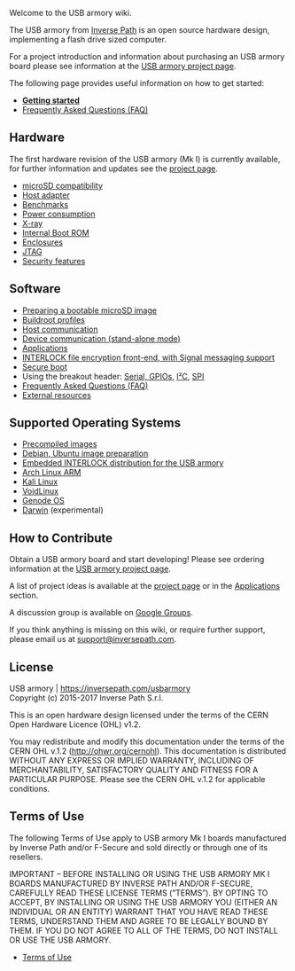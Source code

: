 Welcome to the USB armory wiki.

The USB armory from [Inverse Path](https://inversepath.com) is an open source
hardware design, implementing a flash drive sized computer.

For a project introduction and information about purchasing an USB armory board
please see information at the [USB armory project page](https://inversepath.com/usbarmory).

The following page provides useful information on how to get started:

* [**Getting started**](https://github.com/inversepath/usbarmory/wiki/Starting)
* [Frequently Asked Questions (FAQ)](https://github.com/inversepath/usbarmory/wiki/Frequently-Asked-Questions-(FAQ))

## Hardware

The first hardware revision of the USB armory (Mk I) is currently available, for further information
and updates see the [project page](https://inversepath.com/usbarmory).

* [microSD compatibility](https://github.com/inversepath/usbarmory/wiki/microSD-compatibility)
* [Host adapter](https://github.com/inversepath/usbarmory/wiki/Host-adapter)
* [Benchmarks](https://github.com/inversepath/usbarmory/wiki/Benchmarks)
* [Power consumption](https://github.com/inversepath/usbarmory/wiki/Power-consumption)
* [X-ray](https://github.com/inversepath/usbarmory/wiki/X-ray)
* [Internal Boot ROM](https://github.com/inversepath/usbarmory/wiki/Internal-Boot-ROM)
* [Enclosures](https://github.com/inversepath/usbarmory/wiki/Enclosures)
* [JTAG](https://github.com/inversepath/usbarmory/wiki/JTAG)
* [Security features](https://github.com/inversepath/usbarmory/wiki/Hardware-security-features)

## Software

* [Preparing a bootable microSD image](https://github.com/inversepath/usbarmory/wiki/Preparing-a-bootable-microSD-image)
* [Buildroot profiles](https://github.com/inversepath/usbarmory/tree/master/software/buildroot)
* [Host communication](https://github.com/inversepath/usbarmory/wiki/Host-communication)
* [Device communication (stand-alone mode)](https://github.com/inversepath/usbarmory/wiki/Host-adapter)
* [Applications](https://github.com/inversepath/usbarmory/wiki/Applications)
* [INTERLOCK file encryption front-end, with Signal messaging support](https://github.com/inversepath/interlock)
* [Secure boot](https://github.com/inversepath/usbarmory/wiki/Secure-boot)
* Using the breakout header: [Serial, GPIOs](https://github.com/inversepath/usbarmory/wiki/GPIOs), [I²C](https://github.com/inversepath/usbarmory/wiki/I2C), [SPI](https://github.com/inversepath/usbarmory/wiki/SPI)
* [Frequently Asked Questions (FAQ)](https://github.com/inversepath/usbarmory/wiki/Frequently-Asked-Questions-(FAQ))
* [External resources](https://github.com/inversepath/usbarmory/wiki/External-resources)

## Supported Operating Systems

* [Precompiled images](https://github.com/inversepath/usbarmory/wiki/Available-images)
* [Debian, Ubuntu image preparation](https://github.com/inversepath/usbarmory/wiki/Preparing-a-bootable-microSD-image)
* [Embedded INTERLOCK distribution for the USB armory](https://github.com/inversepath/usbarmory/tree/master/software/buildroot/README-INTERLOCK.md)
* [Arch Linux ARM](http://archlinuxarm.org/platforms/armv7/freescale/usb-armory)
* [Kali Linux](https://www.offensive-security.com/kali-linux-vmware-arm-image-download)
* [VoidLinux](http://www.voidlinux.eu/news/2015/04/USB-armory.html)
* [Genode OS](https://github.com/inversepath/usbarmory/wiki/Genode-OS)
* [Darwin](http://embeddedideation.com/2016/02/08/darwin-on-armory/) (experimental)

## How to Contribute

Obtain a USB armory board and start developing! Please see ordering information
at the [USB armory project page](https://inversepath.com/usbarmory).

A list of project ideas is available at the [project page](https://inversepath.com/usbarmory) or
in the [Applications](https://github.com/inversepath/usbarmory/wiki/Applications) section.

A discussion group is available on [Google Groups](https://groups.google.com/d/forum/usbarmory).

If you think anything is missing on this wiki, or require further support, please email us at support@inversepath.com.

## License

USB armory | https://inversepath.com/usbarmory  
Copyright (c) 2015-2017 Inverse Path S.r.l.

This is an open hardware design licensed under the terms of the CERN Open
Hardware Licence (OHL) v1.2.

You may redistribute and modify this documentation under the terms of the CERN
OHL v.1.2 (http://ohwr.org/cernohl). This documentation is distributed WITHOUT
ANY EXPRESS OR IMPLIED WARRANTY, INCLUDING OF MERCHANTABILITY, SATISFACTORY
QUALITY AND FITNESS FOR A PARTICULAR PURPOSE. Please see the CERN OHL v.1.2 for
applicable conditions.

## Terms of Use

The following Terms of Use apply to USB armory Mk I boards manufactured by Inverse Path and/or F-Secure and sold directly or through one of its resellers.

IMPORTANT – BEFORE INSTALLING OR USING THE USB ARMORY MK I BOARDS MANUFACTURED BY INVERSE PATH AND/OR F-SECURE, CAREFULLY READ THESE LICENSE TERMS (”TERMS”). BY OPTING TO ACCEPT, BY INSTALLING OR USING THE USB ARMORY YOU (EITHER AN INDIVIDUAL OR AN ENTITY) WARRANT THAT YOU HAVE READ THESE TERMS, UNDERSTAND THEM AND AGREE TO BE LEGALLY BOUND BY THEM. IF YOU DO NOT AGREE TO ALL OF THE TERMS, DO NOT INSTALL OR USE THE USB ARMORY.

* [Terms of Use](https://github.com/inversepath/usbarmory/wiki/Terms-of-Use)